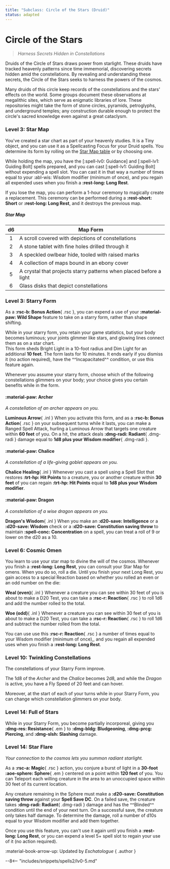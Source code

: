 ```yaml
---
title: "Subclass: Circle of the Stars (Druid)"
status: adapted
---
```


<p style="display:none">
Harness Secrets Hidden in Constellations
</p>

# Circle of the Stars

> *Harness Secrets Hidden in Constellations*

Druids of the Circle of Stars draws power from starlight. These druids have tracked heavenly patterns since time immemorial, discovering secrets hidden amid the constellations. By revealing and understanding these secrets, the Circle of the Stars seeks to harness the powers of the cosmos.

Many druids of this circle keep records of the constellations and the stars' effects on the world. Some groups document these observations at megalithic sites, which serve as enigmatic libraries of lore. These repositories might take the form of stone circles, pyramids, petroglyphs, and underground temples; any construction durable enough to protect the circle's sacred knowledge even against a great cataclysm.

### Level 3: Star Map

You've created a star chart as part of your heavenly studies. It is a Tiny object, and you can use it as a Spellcasting Focus for your Druid spells. You determine its form by rolling on the [Star Map table] or by choosing one.

While holding the map, you have the [:spell-lv0: Guidance] and [:spell-lv1: Guiding Bolt] spells prepared, and you can cast [:spell-lv1: Guiding Bolt] without expending a spell slot. You can cast it in that way a number of times equal to your :abl-wis: Wisdom modifier (minimum of once), and you regain all expended uses when you finish a **:rest-long: Long Rest**.

If you lose the map, you can perform a 1-hour ceremony to magically create a replacement. This ceremony can be performed during a **:rest-short: Short** or **:rest-long: Long Rest**, and it destroys the previous map.

[Star Map table]: #star-map

##### Star Map 

| d6 | Map Form |
|:-:|---|
| 1 | A scroll covered with depictions of constellations |
| 2 | A stone tablet with fine holes drilled through it |
| 3 | A speckled owlbear hide, tooled with raised marks |
| 4 | A collection of maps bound in an ebony cover |
| 5 | A crystal that projects starry patterns when placed before a light |
| 6 | Glass disks that depict constellations |

### Level 3: Starry Form

As a **:rsc-b: Bonus Action**{ .rsc }, you can expend a use of your **:material-paw: Wild Shape** feature to take on a starry form, rather than shape shifting.

While in your starry form, you retain your game statistics, but your body becomes luminous; your joints glimmer like stars, and glowing lines connect them as on a star chart.  
This form sheds Bright Light in a 10-foot radius and Dim Light for an additional **10 feet**. The form lasts for 10 minutes. It ends early if you dismiss it (no action required), have the ^^Incapacitated^^ condition, or use this feature again.

Whenever you assume your starry form, choose which of the following constellations glimmers on your body; your choice gives you certain benefits while in the form.

#### :material-paw: Archer

*A constellation of an archer appears on you.* 

**Luminous Arrow**{ .inl } When you activate this form, and as a **:rsc-b: Bonus Action**{ .rsc } on your subsequent turns while it lasts, you can make a Ranged Spell Attack, hurling a Luminous Arrow that targets one creature within **60 feet** of you. On a hit, the attack deals **:dmg-radi: Radiant**{ .dmg-radi } damage equal to **1d8 plus your Wisdom modifier**{ .dmg-radi }.

#### :material-paw: Chalice

*A constellation of a life-giving goblet appears on you.* 

**Chalice Healing**{ .inl } Whenever you cast a spell using a Spell Slot that restores **:trt-hp: Hit Points** to a creature, you or another creature within **30 feet** of you can regain **:trt-hp: Hit Points** equal to **1d8 plus your Wisdom modifier**.

#### :material-paw: Dragon

*A constellation of a wise dragon appears on you.* 

**Dragon's Wisdom**{ .inl } When you make an **:d20-save: Intelligence** or a **:d20-save: Wisdom** check or a **:d20-save: Constitution saving throw** to maintain **:spell-conc: Concentration** on a spell, you can treat a roll of 9 or lower on the d20 as a 10.

### Level 6: Cosmic Omen

You learn to use your star map to divine the will of the cosmos. Whenever you finish a **:rest-long: Long Rest**, you can consult your Star Map for omens. When you do so, roll a die. Until you finish your next Long Rest, you gain access to a special Reaction based on whether you rolled an even or an odd number on the die:

**Weal (even)**{ .inl } Whenever a creature you can see within 30 feet of you is about to make a D20 Test, you can take a **:rsc-r: Reaction**{ .rsc } to roll 1d6 and add the number rolled to the total.

**Woe (odd)**{ .inl } Whenever a creature you can see within 30 feet of you is about to make a D20 Test, you can take a **:rsc-r: Reaction**{ .rsc } to roll 1d6 and subtract the number rolled from the total.

You can use use this **:rsc-r: Reaction**{ .rsc } a number of times equal to your Wisdom modifier (minimum of once),, and you regain all expended uses when you finish a **:rest-long: Long Rest**.

### Level 10: Twinkling Constellations

The constellations of your Starry Form improve. 

The 1d8 of the *Archer* and the *Chalice* becomes 2d8, and while the *Dragon* is active, you have a Fly Speed of 20 feet and can hover.

Moreover, at the start of each of your turns while in your Starry Form, you can change which constellation glimmers on your body.

### Level 14: Full of Stars

While in your Starry Form, you become partially incorporeal, giving you **:dmg-res: Resistance**{ .em } to **:dmg-bldg: Bludgeoning**, **:dmg-prcg: Piercing**, and **:dmg-slsh: Slashing** damage.

### Level 14: Star Flare

*Your connection to the cosmos lets you summon radiant starlight.*

As a **:rsc-a: Magic**{ .rsc } action, you conjure a burst of light in a **30-foot :aoe-sphere: Sphere**{ .em } centered on a point within **120 feet** of you. You can Teleport each willing creature in the area to an unoccupied space within 30 feet of its current location.

Any creature remaining in the Sphere must make a **:d20-save: Constitution saving throw** against your **Spell Save DC**. On a failed save, the creature takes **:dmg-radi: Radiant**{ .dmg-radi } damage and has the ^^Blinded^^ condition until the end of your next turn. On a successful save, the creature only takes half damage. To determine the damage, roll a number of d10s equal to your Wisdom modifier and add them together.

Once you use this feature, you can't use it again until you finish a **:rest-long: Long Rest**, or you can expend a level 5+ spell slot to regain your use of it (no action required).

:material-book-arrow-up: Updated by *Eschatologue*
{ .author }

--8<-- "includes/snippets/spells2/lv0-5.md"